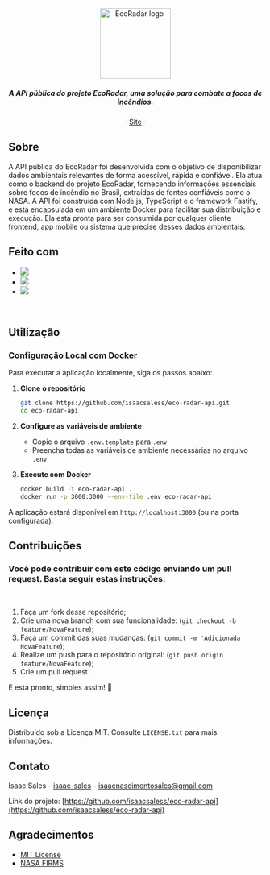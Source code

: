 <div align="center">
    <a href="https://eco-radar.vercel.app">
        <img src="https://i.imgur.com/WeHCYZx.png" alt="EcoRadar logo" height="140" />
    </a>
    <h5 align="center">
        A API pública do projeto EcoRadar, uma solução para combate a focos de incêndios.
    </h5>
    <p align="center">
        &middot;
        <a target="_blank" href="https://eco-radar.vercel.app">Site</a>
        &middot;
    </p>
</div>

## Sobre
<p>
  A API pública do EcoRadar foi desenvolvida com o objetivo de disponibilizar dados ambientais relevantes de forma acessível, rápida e confiável. Ela atua como o backend do projeto EcoRadar, fornecendo informações essenciais sobre focos de incêndio no Brasil, extraídas de fontes confiáveis como o NASA.
  A API foi construída com Node.js, TypeScript e o framework Fastify, e está encapsulada em um ambiente Docker para facilitar sua distribuição e execução. Ela está pronta para ser consumida por qualquer cliente frontend, app mobile ou sistema que precise desses dados ambientais.
</p>  

## Feito com
* <img src="https://img.shields.io/badge/node.js-6DA55F?style=for-the-badge&logo=node.js&logoColor=white"/>
* <img src="https://img.shields.io/badge/typescript-%23007ACC.svg?style=for-the-badge&logo=typescript&logoColor=white"/>
* <img src="https://img.shields.io/badge/fastify-%23000000.svg?style=for-the-badge&logo=fastify&logoColor=white"/>
<br>

## Utilização

### Configuração Local com Docker

Para executar a aplicação localmente, siga os passos abaixo:

1. **Clone o repositório**
   ```bash
   git clone https://github.com/isaacsaless/eco-radar-api.git
   cd eco-radar-api
   ```

2. **Configure as variáveis de ambiente**
   - Copie o arquivo `.env.template` para `.env`
   - Preencha todas as variáveis de ambiente necessárias no arquivo `.env`

3. **Execute com Docker**
   ```bash
   docker build -t eco-radar-api .
   docker run -p 3000:3000 --env-file .env eco-radar-api
   ```

A aplicação estará disponível em `http://localhost:3000` (ou na porta configurada).

## Contribuições
### Você pode contribuir com este código enviando um pull request. Basta seguir estas instruções:
<br>

1. Faça um fork desse repositório;
2. Crie uma nova branch com sua funcionalidade: (`git checkout -b feature/NovaFeature`);
3. Faça um commit das suas mudanças: (`git commit -m 'Adicionada NovaFeature`);
4. Realize um push para o repositório original: (`git push origin feature/NovaFeature`);
5. Crie um pull request.

<p>E está pronto, simples assim! 🎉</p>

## Licença

Distribuído sob a Licença MIT. Consulte `LICENSE.txt` para mais informações.

## Contato

Isaac Sales - [isaac-sales](https://www.linkedin.com/in/isaac-sales/) - isaacnascimentosales@gmail.com

Link do projeto: [https://github.com/isaacsaless/eco-radar-api](https://github.com/isaacsaless/eco-radar-api)

## Agradecimentos

* [MIT License](https://opensource.org/license/mit)
* [NASA FIRMS](https://firms.modaps.eosdis.nasa.gov/)
